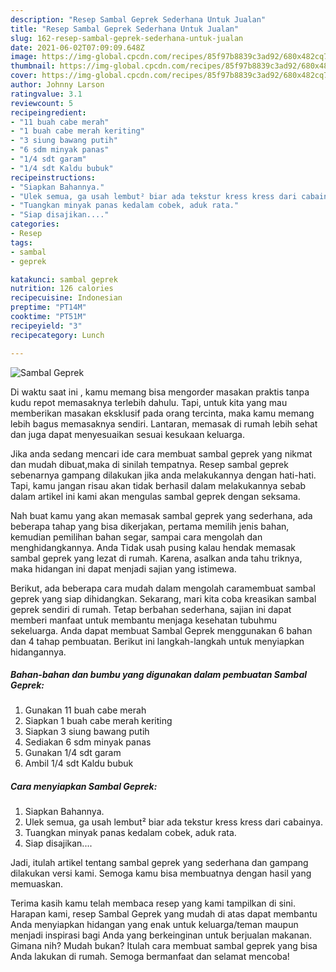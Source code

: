 ```yaml
---
description: "Resep Sambal Geprek Sederhana Untuk Jualan"
title: "Resep Sambal Geprek Sederhana Untuk Jualan"
slug: 162-resep-sambal-geprek-sederhana-untuk-jualan
date: 2021-06-02T07:09:09.648Z
image: https://img-global.cpcdn.com/recipes/85f97b8839c3ad92/680x482cq70/sambal-geprek-foto-resep-utama.jpg
thumbnail: https://img-global.cpcdn.com/recipes/85f97b8839c3ad92/680x482cq70/sambal-geprek-foto-resep-utama.jpg
cover: https://img-global.cpcdn.com/recipes/85f97b8839c3ad92/680x482cq70/sambal-geprek-foto-resep-utama.jpg
author: Johnny Larson
ratingvalue: 3.1
reviewcount: 5
recipeingredient:
- "11 buah cabe merah"
- "1 buah cabe merah keriting"
- "3 siung bawang putih"
- "6 sdm minyak panas"
- "1/4 sdt garam"
- "1/4 sdt Kaldu bubuk"
recipeinstructions:
- "Siapkan Bahannya."
- "Ulek semua, ga usah lembut² biar ada tekstur kress kress dari cabainya."
- "Tuangkan minyak panas kedalam cobek, aduk rata."
- "Siap disajikan...."
categories:
- Resep
tags:
- sambal
- geprek

katakunci: sambal geprek 
nutrition: 126 calories
recipecuisine: Indonesian
preptime: "PT14M"
cooktime: "PT51M"
recipeyield: "3"
recipecategory: Lunch

---
```



![Sambal Geprek](https://img-global.cpcdn.com/recipes/85f97b8839c3ad92/680x482cq70/sambal-geprek-foto-resep-utama.jpg)

Di waktu  saat ini , kamu memang bisa mengorder masakan praktis tanpa kudu repot memasaknya terlebih dahulu. Tapi, untuk kita yang mau memberikan masakan eksklusif pada orang tercinta, maka kamu memang lebih bagus memasaknya sendiri. Lantaran, memasak di rumah lebih sehat dan juga dapat menyesuaikan sesuai kesukaan keluarga.

Jika anda sedang mencari ide cara membuat sambal geprek yang nikmat dan mudah dibuat,maka di sinilah tempatnya. Resep sambal geprek  sebenarnya gampang dilakukan jika anda melakukannya dengan hati-hati. Tapi, kamu jangan risau akan tidak berhasil dalam melakukannya 
sebab dalam artikel ini kami akan mengulas sambal geprek dengan seksama.  



Nah buat kamu yang akan memasak sambal geprek yang sederhana, ada beberapa tahap yang bisa dikerjakan, pertama memilih jenis bahan, kemudian pemilihan bahan segar, sampai cara mengolah dan menghidangkannya. Anda Tidak usah pusing kalau hendak memasak sambal geprek yang lezat di rumah. Karena, asalkan anda  tahu triknya, maka hidangan ini dapat menjadi sajian yang istimewa.

Berikut, ada beberapa cara mudah dalam mengolah caramembuat sambal geprek yang siap dihidangkan. Sekarang, mari kita coba kreasikan sambal geprek sendiri di rumah. Tetap berbahan sederhana, sajian ini dapat memberi manfaat untuk membantu menjaga kesehatan tubuhmu sekeluarga. Anda dapat membuat Sambal Geprek menggunakan 6 bahan dan 4 tahap pembuatan. Berikut ini langkah-langkah untuk menyiapkan hidangannya.

<!--inarticleads1-->

##### Bahan-bahan dan bumbu yang digunakan dalam pembuatan Sambal Geprek:

1. Gunakan 11 buah cabe merah
1. Siapkan 1 buah cabe merah keriting
1. Siapkan 3 siung bawang putih
1. Sediakan 6 sdm minyak panas
1. Gunakan 1/4 sdt garam
1. Ambil 1/4 sdt Kaldu bubuk




<!--inarticleads2-->

##### Cara menyiapkan Sambal Geprek:

1. Siapkan Bahannya.
1. Ulek semua, ga usah lembut² biar ada tekstur kress kress dari cabainya.
1. Tuangkan minyak panas kedalam cobek, aduk rata.
1. Siap disajikan....




Jadi, itulah artikel tentang  sambal geprek  yang sederhana dan gampang dilakukan versi kami. Semoga kamu bisa membuatnya dengan hasil yang memuaskan. 

Terima kasih kamu telah membaca resep yang kami tampilkan di sini. Harapan kami, resep  Sambal Geprek yang mudah di atas dapat membantu Anda menyiapkan hidangan yang enak untuk keluarga/teman maupun menjadi inspirasi bagi Anda yang berkeinginan untuk berjualan makanan. Gimana nih? Mudah bukan? Itulah cara membuat sambal geprek yang bisa Anda lakukan di rumah. Semoga bermanfaat dan selamat mencoba!

